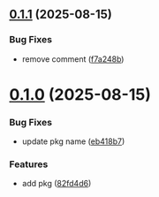 ## [0.1.1](https://github.com/NW-PaGe/test_pkg/compare/v0.1.0...v0.1.1) (2025-08-15)


### Bug Fixes

* remove comment ([f7a248b](https://github.com/NW-PaGe/test_pkg/commit/f7a248b54792ff24102d5ced0ba538bbca8934d9))



# [0.1.0](https://github.com/NW-PaGe/test_pkg/compare/82fd4d62fc3bfe48c63d910c148951500dbfb249...v0.1.0) (2025-08-15)


### Bug Fixes

* update pkg name ([eb418b7](https://github.com/NW-PaGe/test_pkg/commit/eb418b730bfd681367903e4370ceff054de273e8))


### Features

* add pkg ([82fd4d6](https://github.com/NW-PaGe/test_pkg/commit/82fd4d62fc3bfe48c63d910c148951500dbfb249))



